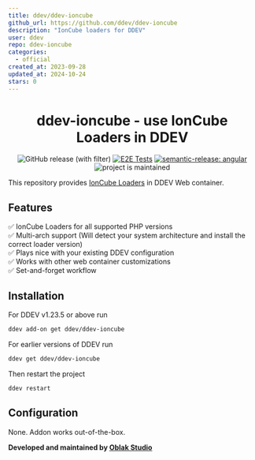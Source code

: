 ```yaml
---
title: ddev/ddev-ioncube
github_url: https://github.com/ddev/ddev-ioncube
description: "IonCube loaders for DDEV"
user: ddev
repo: ddev-ioncube
categories:
  - official
created_at: 2023-09-28
updated_at: 2024-10-24
stars: 0
---
```


<div align="center">

# ddev-ioncube - use IonCube Loaders in DDEV

![GitHub release (with filter)](https://img.shields.io/github/v/release/ddev/ddev-ioncube)
[![E2E Tests](https://github.com/ddev/ddev-ioncube/actions/workflows/cron_tests.yml/badge.svg?event=schedule)](https://github.com/ddev/ddev-ioncube/actions/workflows/tests.yml)
[![semantic-release: angular](https://img.shields.io/badge/semantic--release-angular-e10079?logo=semantic-release)](https://github.com/semantic-release/semantic-release)
![project is maintained](https://img.shields.io/maintenance/yes/2024.svg)

</div>

This repository provides [IonCube Loaders](https://www.ioncube.com/loaders.php) in DDEV Web container. 

## Features

✅ IonCube Loaders for all supported PHP versions  
✅ Multi-arch support (Will detect your system architecture and install the correct loader version)  
✅ Plays nice with your existing DDEV configuration  
✅ Works with other web container customizations  
✅ Set-and-forget workflow  

## Installation

For DDEV v1.23.5 or above run

```bash
ddev add-on get ddev/ddev-ioncube
```

For earlier versions of DDEV run

```bash
ddev get ddev/ddev-ioncube
```

Then restart the project

```bash
ddev restart
```

## Configuration

None. Addon works out-of-the-box.

**Developed and maintained by [Oblak Studio](https://github.com/oblakstudio)**

